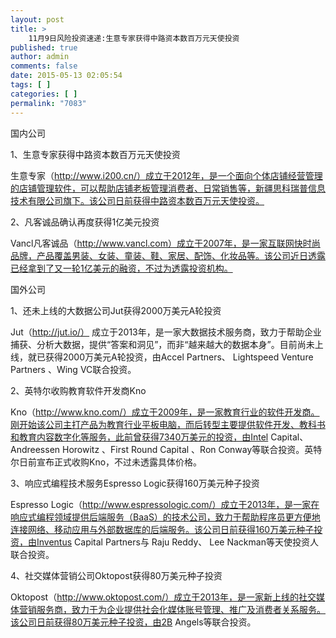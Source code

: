```yaml
---
layout: post
title: >
    11月9日风险投资速递:生意专家获得中路资本数百万元天使投资
published: true
author: admin
comments: false
date: 2015-05-13 02:05:54
tags: [ ]
categories: [ ]
permalink: "7083"
---
```



国内公司

1、生意专家获得中路资本数百万元天使投资

生意专家（http://www.i200.cn/）成立于2012年，是一个面向个体店铺经营管理的店铺管理软件，可以帮助店铺老板管理消费者、日常销售等，新疆思科瑞普信息技术有限公司旗下。该公司日前获得中路资本数百万元天使投资。

2、凡客诚品确认再度获得1亿美元投资

Vancl凡客诚品（http://www.vancl.com）成立于2007年，是一家互联网快时尚品牌，产品覆盖男装、女装、童装、鞋、家居、配饰、化妆品等。该公司近日透露已经拿到了又一轮1亿美元的融资，不过为透露投资机构。

国外公司

1、还未上线的大数据公司Jut获得2000万美元A轮投资

Jut（http://jut.io/） 成立于2013年，是一家大数据技术服务商，致力于帮助企业捕获、分析大数据，提供“答案和洞见”，而非“越来越大的数据本身”。目前尚未上线，就已获得2000万美元A轮投资，由Accel Partners、 Lightspeed Venture Partners 、Wing VC联合投资。

2、英特尔收购教育软件开发商Kno

Kno（http://www.kno.com/）成立于2009年，是一家教育行业的软件开发商。刚开始该公司主打产品为教育行业平板电脑，而后转型主要提供软件开发、教科书和教育内容数字化等服务，此前曾获得7340万美元的投资，由Intel Capital、Andreessen Horowitz 、First Round Capital 、Ron Conway等联合投资。英特尔日前宣布正式收购Kno，不过未透露具体价格。

3、响应式编程技术服务Espresso Logic获得160万美元种子投资

Espresso Logic（http://www.espressologic.com/）成立于2013年，是一家在响应式编程领域提供后端服务（BaaS）的技术公司，致力于帮助程序员更方便地连接网络、移动应用与外部数据库的后端服务。该公司日前获得160万美元种子投资，由Inventus Capital Partners与 Raju Reddy、 Lee Nackman等天使投资人联合投资。

4、社交媒体营销公司Oktopost获得80万美元种子投资

Oktopost（http://www.oktopost.com/）成立于2013年，是一家新上线的社交媒体营销服务商，致力于为企业提供社会化媒体账号管理、推广及消费者关系服务。该公司日前获得80万美元种子投资，由2B Angels等联合投资。